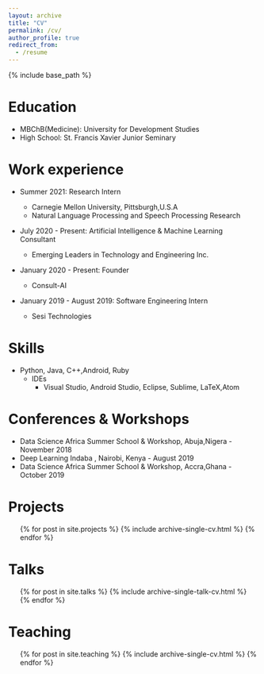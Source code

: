 ```yaml
---
layout: archive
title: "CV"
permalink: /cv/
author_profile: true
redirect_from:
  - /resume
---
```


{% include base_path %}

Education
======
* MBChB(Medicine): University for Development Studies
* High School: St. Francis Xavier Junior Seminary

Work experience
======

* Summer 2021: Research Intern 
  * Carnegie Mellon University, Pittsburgh,U.S.A
  * Natural Language Processing and Speech Processing Research

* July 2020 - Present: Artificial Intelligence & Machine Learning Consultant
  * Emerging Leaders in Technology and Engineering Inc.

* January 2020 - Present: Founder
  * Consult-AI

* January 2019 - August 2019: Software Engineering Intern
  * Sesi Technologies 



  
Skills
======
* Python, Java, C++,Android, Ruby
  * IDEs
    * Visual Studio, Android Studio, Eclipse, Sublime, LaTeX,Atom


Conferences & Workshops
======

* Data Science Africa Summer School & Workshop, Abuja,Nigera - November 2018
* Deep Learning Indaba , Nairobi, Kenya - August 2019
* Data Science Africa Summer School & Workshop, Accra,Ghana - October 2019


Projects
======
  <ul>{% for post in site.projects %}
    {% include archive-single-cv.html %}
  {% endfor %}</ul>
  
Talks
======
  <ul>{% for post in site.talks %}
    {% include archive-single-talk-cv.html %}
  {% endfor %}</ul>
  
Teaching
======
  <ul>{% for post in site.teaching %}
    {% include archive-single-cv.html %}
  {% endfor %}</ul>
  
